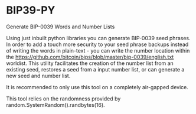 # BIP39-PY
Generate BIP-0039 Words and Number Lists

Using just inbuilt python libraries you can generate BIP-0039 seed phrases.
In order to add a touch more security to your seed phrase backups instead of writing the words in plain-text - you can write the number location within the https://github.com/bitcoin/bips/blob/master/bip-0039/english.txt worldist.
This utility facilitates the creation of the number list from an existing seed, restores a seed from a input number list, or can generate a new seed and number list. 

It is recommended to only use this tool on a completely air-gapped device. 

This tool relies on the randomness provided by random.SystemRandom().randbytes(16). 
